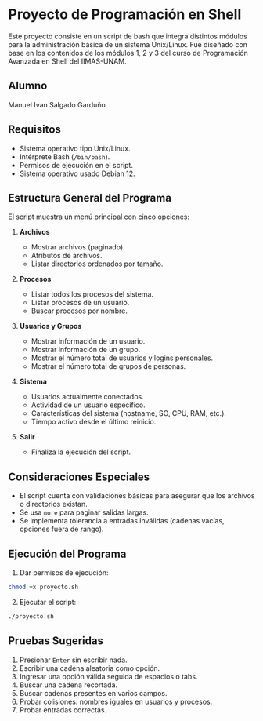 # Proyecto de Programación en Shell

Este proyecto consiste en un script de bash que integra distintos módulos para la administración básica de un sistema Unix/Linux. Fue diseñado con base en los contenidos de los módulos 1, 2 y 3 del curso de Programación Avanzada en Shell del IIMAS-UNAM.

## Alumno
Manuel Ivan Salgado Garduño

## Requisitos
- Sistema operativo tipo Unix/Linux.
- Intérprete Bash (`/bin/bash`).
- Permisos de ejecución en el script.
- Sistema operativo usado Debian 12.

## Estructura General del Programa
El script muestra un menú principal con cinco opciones:

1. **Archivos**
    - Mostrar archivos (paginado).
    - Atributos de archivos.
    - Listar directorios ordenados por tamaño.

2. **Procesos**
    - Listar todos los procesos del sistema.
    - Listar procesos de un usuario.
    - Buscar procesos por nombre.

3. **Usuarios y Grupos**
    - Mostrar información de un usuario.
    - Mostrar información de un grupo.
    - Mostrar el número total de usuarios y logins personales.
    - Mostrar el número total de grupos de personas.

4. **Sistema**
    - Usuarios actualmente conectados.
    - Actividad de un usuario específico.
    - Características del sistema (hostname, SO, CPU, RAM, etc.).
    - Tiempo activo desde el último reinicio.

5. **Salir**
    - Finaliza la ejecución del script.

## Consideraciones Especiales
- El script cuenta con validaciones básicas para asegurar que los archivos o directorios existan.
- Se usa `more` para paginar salidas largas.
- Se implementa tolerancia a entradas inválidas (cadenas vacías, opciones fuera de rango).

## Ejecución del Programa
1. Dar permisos de ejecución:
```bash
chmod +x proyecto.sh
```
2. Ejecutar el script:
```bash
./proyecto.sh
```

## Pruebas Sugeridas
1. Presionar `Enter` sin escribir nada.
2. Escribir una cadena aleatoria como opción.
3. Ingresar una opción válida seguida de espacios o tabs.
4. Buscar una cadena recortada.
5. Buscar cadenas presentes en varios campos.
6. Probar colisiones: nombres iguales en usuarios y procesos.
7. Probar entradas correctas.

